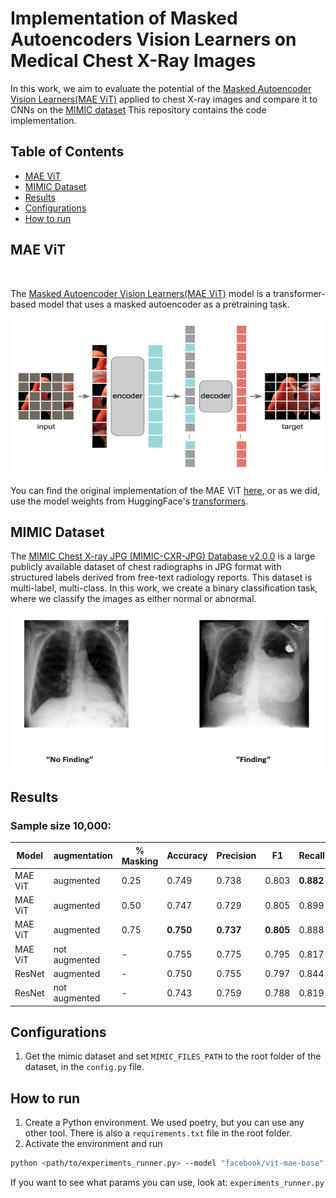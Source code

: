 # Implementation of Masked Autoencoders Vision Learners on Medical Chest X-Ray Images


In this work, we aim to evaluate the potential of the [Masked Autoencoder Vision Learners(MAE ViT)](https://arxiv.org/abs/2111.06377) applied to chest X-ray images and compare it to CNNs on the [MIMIC dataset](https://physionet.org/content/mimic-cxr-jpg/2.0.0/)
This repository contains the code implementation.


## Table of Contents

- [MAE ViT](#mae-vit)
- [MIMIC Dataset](#mimic-dataset)
- [Results](#results)
- [Configurations](#configurations)
- [How to run](#How-to-run)

## MAE ViT
<br>

The [Masked Autoencoder Vision Learners(MAE ViT)](https://arxiv.org/abs/2111.06377) model is a transformer-based model that uses a masked autoencoder as a pretraining task.

<p align="center">
    <img src="mae_mimic/assets/imgs/mae-architecture.png" width="500" height="250" />
</p>

You can find the original implementation of the MAE ViT [here](https://github.com/facebookresearch/mae), or as we did, use the model weights from HuggingFace's [transformers](https://huggingface.co/facebook/vit-mae-base).

## MIMIC Dataset
The [MIMIC Chest X-ray JPG (MIMIC-CXR-JPG) Database v2.0.0](https://physionet.org/content/mimic-cxr-jpg/2.0.0/) is a large publicly available dataset of chest radiographs in JPG format with structured labels derived from free-text radiology reports.
This dataset is multi-label, multi-class. In this work, we create a binary classification task, where we classify the images as either normal or abnormal.

<p align="center">
    <img src="mae_mimic/assets/imgs/mimic_img_sample.png" width="500" height="250" />
</p>

## Results

### Sample size 10,000:
| Model   | augmentation  | % Masking | Accuracy | Precision | F1    | Recall | AUC   |
|---------|---------------|-----------|----------|-----------|-------|--------|-------|
| MAE ViT | augmented     | 0.25      | 0.749    | 0.738     | 0.803 | **0.882**  | 0.809 |
| MAE ViT | augmented     | 0.50      | 0.747    | 0.729     | 0.805 | 0.899  | 0.796 |
| MAE ViT | augmented     | 0.75      | **0.750**    | **0.737**     |**0.805** | 0.888  | 0.799 |
| MAE ViT | not augmented | -       | 0.755    | 0.775     | 0.795 | 0.817  | **0.802** |
| ResNet  | augmented     | -         | 0.750    | 0.755     | 0.797 | 0.844  | 0.807 |
| ResNet  | not augmented | -       | 0.743    | 0.759     | 0.788 | 0.819  | 0.780 |

## Configurations
1. Get the mimic dataset and set `MIMIC_FILES_PATH` to the root folder of the dataset, in the `config.py` file.

## How to run
1. Create a Python environment. We used poetry, but you can use any other tool. There is also a `requirements.txt` file in the root folder.
2. Activate the environment and run 
```bash
python <path/to/experiments_runner.py> --model "facebook/vit-mae-base" --transformer "mae_with_augmentation_prob_050"
```
If you want to see what params you can use, look at: `experiments_runner.py`
